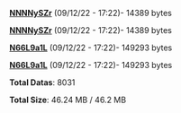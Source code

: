 [**NNNNySZr**](/data/NNNNySZr.txt) (09/12/22 - 17:22)- 14389 bytes

[**NNNNySZr**](/data/NNNNySZr.txt) (09/12/22 - 17:22)- 14389 bytes

[**N66L9a1L**](/data/N66L9a1L.txt) (09/12/22 - 17:22)- 149293 bytes

[**N66L9a1L**](/data/N66L9a1L.txt) (09/12/22 - 17:22)- 149293 bytes

**Total Datas**: 8031

**Total Size**: 46.24 MB / 46.2 MB